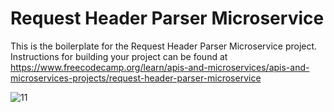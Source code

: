 # Request Header Parser Microservice

This is the boilerplate for the Request Header Parser Microservice project. Instructions for building your project can be found at https://www.freecodecamp.org/learn/apis-and-microservices/apis-and-microservices-projects/request-header-parser-microservice

![11](https://github.com/burhaann/Request-Header-Parser-Microservice/assets/74833053/9b07d035-ad70-47e5-af2a-2a9542100d8e)
